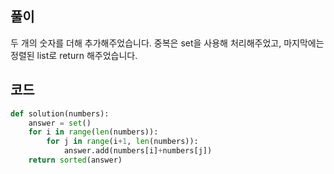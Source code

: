 ## 풀이

두 개의 숫자를 더해 추가해주었습니다. 중복은 set을 사용해 처리해주었고, 마지막에는 정렬된 list로 return 해주었습니다.

## 코드
```python
def solution(numbers):
    answer = set()
    for i in range(len(numbers)):
        for j in range(i+1, len(numbers)):
            answer.add(numbers[i]+numbers[j])
    return sorted(answer)
```